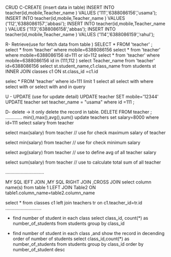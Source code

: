 CRUD 
C-CREATE (insert  data in table)
INSERT INTO teacher(id,mobile,Teacher_name ) VALUES ('111','6388086156','usama');
INSERT INTO teacher(id,mobile,Teacher_name ) VALUES ('112','6388086157','abbasi');
INSERT INTO teacher(id,mobile,Teacher_name ) VALUES ('113','6388086158','abbas');
INSERT INTO teacher(id,mobile,Teacher_name ) VALUES ('114','6388086159','rahul');

R- Retrieve(use for fetch data from table )
SELECT * FROM 'teacher' ; 
select * from  'teacher' where mobile=6388086156 
select * from 'teacher' where mobile=6388086156 id=111 or id=112 
select * from 'teacher' where mobile=6388086156 id in (111,112 )
select Teacher_name from 'teacher' id=6388086156
select st.student_name,c1.class_name
from students st
INNER JOIN classes c1 ON st.class_id =c1.id
  
 selec * FROM 'teacher' where id=111 limit 1 
  select all 
  select with where 
  select with or
  select with and 
  in query

U - UPDATE (use for update detail)
UPDATE teacher SET mobile='12344' 
UPDATE teacher set teacher_name = "usama" where id =111 ;

D- delete -> it only delete the record in table.
DELETE FROM teacher ;
.............
min(),max(),avg(),sum()
update teachers set salary=8000
where id=111
select salary from teacher

select max(salary) from teacher 
// use for check maximum salary of teacher  

select min(salary) from teacher 
 // use for check minimum salary 
  
select avg(salary) from teacher
// use to define avg of all teacher salary

select sum(salary) from teacher 
// use to calculate total sum of all teacher 
  
..............................
  
MY SQL lEFT JOIN ,MY SQL RIGHT JOIN ,CROSS JOIN
select column name(s)
from table 1
LEFT JOIN Table2
ON table1.column_name=table2.column_name
 

select *
from classes c1
left join teachers tr on c1.teacher_id=tr.id
............................

- find number of student in each class 
select class_id, count(*) as number_of_students from students
group by class_id

- find number of student in each class ,and show the record in decending order of number of students 
select class_id,count(*) as number_of_students from students 
group by class_id 
order by number_of_student desc







